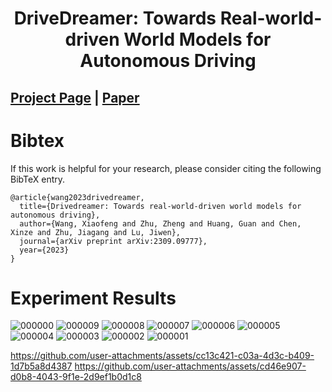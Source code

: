 <div align="center">   

# DriveDreamer: Towards Real-world-driven World Models for Autonomous Driving
</div>
 
## [Project Page](https://drivedreamer.github.io) | [Paper](https://arxiv.org/pdf/2309.09777.pdf)


# Bibtex
If this work is helpful for your research, please consider citing the following BibTeX entry.

```
@article{wang2023drivedreamer,
  title={Drivedreamer: Towards real-world-driven world models for autonomous driving},
  author={Wang, Xiaofeng and Zhu, Zheng and Huang, Guan and Chen, Xinze and Zhu, Jiagang and Lu, Jiwen},
  journal={arXiv preprint arXiv:2309.09777},
  year={2023}
}
```

# Experiment Results
![000000](https://github.com/user-attachments/assets/942cc241-2445-4fe7-afac-486b32bc98b8)
![000009](https://github.com/user-attachments/assets/8b0b9efa-c428-4283-9387-2c92038a5cdb)
![000008](https://github.com/user-attachments/assets/9fe7c6a4-8592-4920-94a1-ee12fade7406)
![000007](https://github.com/user-attachments/assets/39cb0e8c-f0b8-4541-bbac-a30bad5ce678)
![000006](https://github.com/user-attachments/assets/a47b3d97-5a50-465b-b1d2-58c5f32b6635)
![000005](https://github.com/user-attachments/assets/80c4d476-3a8d-49d9-b029-346623b741fd)
![000004](https://github.com/user-attachments/assets/1a9bbaaa-0034-4553-8133-687761b9b573)
![000003](https://github.com/user-attachments/assets/26611620-c446-4cc6-8fc8-fb919533b019)
![000002](https://github.com/user-attachments/assets/b05fc5ab-f7e5-4952-a91a-4ea2271ef67c)
![000001](https://github.com/user-attachments/assets/f8b30bb8-3191-4f5e-9213-c9de7add4f16)
  
https://github.com/user-attachments/assets/cc13c421-c03a-4d3c-b409-1d7b5a8d4387
https://github.com/user-attachments/assets/cd46e907-d0b8-4043-9f1e-2d9ef1b0d1c8




